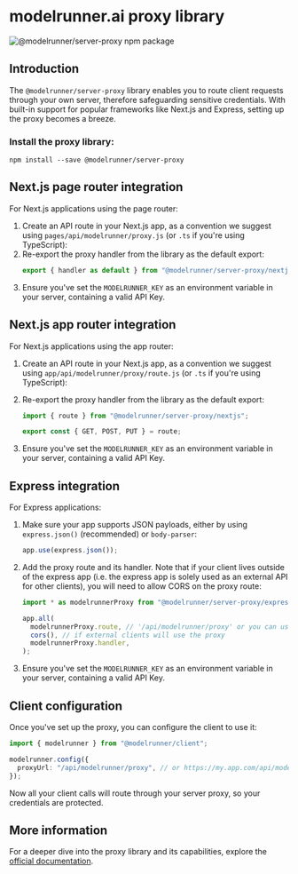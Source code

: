 # modelrunner.ai proxy library

![@modelrunner/server-proxy npm package](https://img.shields.io/npm/v/@modelrunner/server-proxy?color=%237527D7&label=%40modelrunner%2Fserver-proxy&style=flat-square)

## Introduction

The `@modelrunner/server-proxy` library enables you to route client requests through your own server, therefore safeguarding sensitive credentials. With built-in support for popular frameworks like Next.js and Express, setting up the proxy becomes a breeze.

### Install the proxy library:

```
npm install --save @modelrunner/server-proxy
```

## Next.js page router integration

For Next.js applications using the page router:

1. Create an API route in your Next.js app, as a convention we suggest using `pages/api/modelrunner/proxy.js` (or `.ts` if you're using TypeScript):
2. Re-export the proxy handler from the library as the default export:
   ```ts
   export { handler as default } from "@modelrunner/server-proxy/nextjs";
   ```
3. Ensure you've set the `MODELRUNNER_KEY` as an environment variable in your server, containing a valid API Key.

## Next.js app router integration

For Next.js applications using the app router:

1. Create an API route in your Next.js app, as a convention we suggest using `app/api/modelrunner/proxy/route.js` (or `.ts` if you're using TypeScript):
2. Re-export the proxy handler from the library as the default export:

   ```ts
   import { route } from "@modelrunner/server-proxy/nextjs";

   export const { GET, POST, PUT } = route;
   ```

3. Ensure you've set the `MODELRUNNER_KEY` as an environment variable in your server, containing a valid API Key.

## Express integration

For Express applications:

1. Make sure your app supports JSON payloads, either by using `express.json()` (recommended) or `body-parser`:
   ```ts
   app.use(express.json());
   ```
2. Add the proxy route and its handler. Note that if your client lives outside of the express app (i.e. the express app is solely used as an external API for other clients), you will need to allow CORS on the proxy route:

   ```ts
   import * as modelrunnerProxy from "@modelrunner/server-proxy/express";

   app.all(
     modelrunnerProxy.route, // '/api/modelrunner/proxy' or you can use your own
     cors(), // if external clients will use the proxy
     modelrunnerProxy.handler,
   );
   ```

3. Ensure you've set the `MODELRUNNER_KEY` as an environment variable in your server, containing a valid API Key.

## Client configuration

Once you've set up the proxy, you can configure the client to use it:

```ts
import { modelrunner } from "@modelrunner/client";

modelrunner.config({
  proxyUrl: "/api/modelrunner/proxy", // or https://my.app.com/api/modelrunner/proxy
});
```

Now all your client calls will route through your server proxy, so your credentials are protected.

## More information

For a deeper dive into the proxy library and its capabilities, explore the [official documentation](https://modelrunner.ai/docs).
